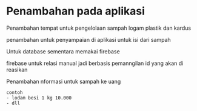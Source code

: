 # Penambahan pada aplikasi 

Penambahan tempat untuk pengelolaan sampah logam plastik dan kardus 

penambahan untuk penyampaian di aplikasi untuk isi dari sampah 

Untuk database sementara memakai firebase 

firebase untuk relasi manual jadi berbasis pemanngilan id yang akan di reasikan 

Penambahan nformasi untuk sampah ke uang 

```
contoh 
- lodam besi 1 kg 10.000
- dll 
```




